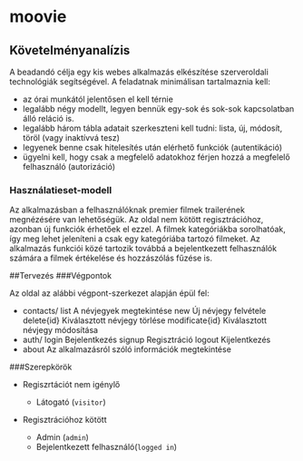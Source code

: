 # moovie
## Követelményanalízis

A beadandó célja egy kis webes alkalmazás elkészítése szerveroldali technológiák segítségével. A feladatnak minimálisan tartalmaznia kell:

   + az órai munkától jelentősen el kell térnie
   + legalább négy modellt, legyen bennük egy-sok és sok-sok kapcsolatban álló reláció is.
   + legalább három tábla adatait szerkeszteni kell tudni: lista, új, módosít, töröl (vagy inaktívvá tesz)
   + legyenek benne csak hitelesítés után elérhető funkciók (autentikáció)
   + ügyelni kell, hogy csak a megfelelő adatokhoz férjen hozzá a megfelelő felhasználó (autorizáció)
   
### Használatieset-modell
Az alkalmazásban a felhasználóknak premier filmek trailerének megnézésére van lehetőségük. Az oldal nem kötött regisztrációhoz, azonban új funkciók érhetőek el ezzel. A filmek kategóriákba sorolhatóak, így meg lehet jeleníteni a csak egy kategóriába tartozó filmeket. Az alkalmazás funkciói közé tartozik továbbá a bejelentkezett felhasználók számára a filmek értékelése és hozzászólás fűzése is.

##Tervezés
###Végpontok

Az oldal az alábbi végpont-szerkezet alapján épül fel:

   + contacts/
        list A névjegyek megtekintése
        new Új névjegy felvétele
        delete{id} Kiválasztott névjegy törlése
        modificate{id} Kiválasztott névjegy módosítása
   + auth/
        login Bejelentkezés
        signup Regisztráció
        logout Kijelentkezés
   + about Az alkalmazásról szóló információk megtekintése

###Szerepkörök
+ Regiszrtációt nem igénylő

   + Látogató (`visitor`)

+ Regisztrációhoz kötött
   + Admin (`admin`)
   + Bejelentkezett felhasználó(`logged in`)
